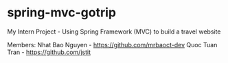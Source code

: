 # spring-mvc-gotrip
My Intern Project - Using Spring Framework (MVC) to build a travel website 

Members:
Nhat Bao Nguyen - https://github.com/mrbaoct-dev
Quoc Tuan Tran - https://github.com/jstit
